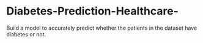 # Diabetes-Prediction-Healthcare-
Build a model to accurately predict whether the patients in the dataset have diabetes or not.
